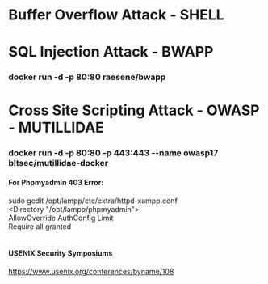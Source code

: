 # Buffer Overflow Attack - SHELL

# SQL Injection Attack - BWAPP
### docker run -d -p 80:80 raesene/bwapp <br/>

# Cross Site Scripting Attack - OWASP - MUTILLIDAE
### docker run -d -p 80:80 -p 443:443 --name owasp17 bltsec/mutillidae-docker <br/>

#### For Phpmyadmin 403 Error:

sudo gedit /opt/lampp/etc/extra/httpd-xampp.conf <br/>
<Directory "/opt/lampp/phpmyadmin"> <br/>
  AllowOverride AuthConfig Limit <br/>
  Require all granted <br/>
</Directory> <br/>


#### USENIX Security Symposiums
https://www.usenix.org/conferences/byname/108
